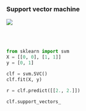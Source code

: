 ### Support vector machine
<img src="https://jeremykun.files.wordpress.com/2017/05/svm_lots_of_choices.gif?w=1800" >

<br><br>


```python
from sklearn import svm
X = [[0, 0], [1, 1]]
y = [0, 1]

clf = svm.SVC()
clf.fit(X, y)  

r = clf.predict([[2., 2.]])

clf.support_vectors_
```
